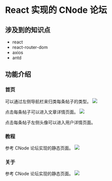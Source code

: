 # React 实现的 CNode 论坛

## 涉及到的知识点
* react 
* react-router-dom
* axios
* antd

## 功能介绍
### 首页
可以通过左侧导航栏来归类每条帖子的类型。
![](https://tva1.sinaimg.cn/large/0081Kckwgy1gm8ba7bclhj31k00u07fd.jpg)

点击每条帖子可以进入文章详情页面。
![](https://tva1.sinaimg.cn/large/0081Kckwgy1gm8befsiv2j31k90u0dq1.jpg)

点击每条帖子左侧头像可以进入用户详情页面。


### 教程
参考 CNode 论坛实现的静态页面。
![](https://tva1.sinaimg.cn/large/0081Kckwgy1gm8bbxkgyuj31k70u0grv.jpg)

### 关于
参考 CNode 论坛实现的静态页面。
![](https://tva1.sinaimg.cn/large/0081Kckwgy1gm8bd5y7acj31kc0u0ahn.jpg)
